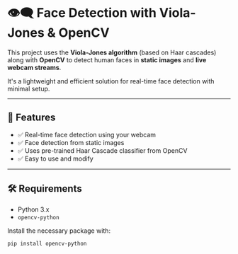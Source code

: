 # 👁️‍🗨️ Face Detection with Viola-Jones & OpenCV

This project uses the **Viola-Jones algorithm** (based on Haar cascades) along with **OpenCV** to detect human faces in **static images** and **live webcam streams**.

It's a lightweight and efficient solution for real-time face detection with minimal setup.

---

## 📌 Features

- ✅ Real-time face detection using your webcam
- ✅ Face detection from static images
- ✅ Uses pre-trained Haar Cascade classifier from OpenCV
- ✅ Easy to use and modify

---


## 🛠 Requirements

- Python 3.x
- `opencv-python`

Install the necessary package with:

```bash
pip install opencv-python

  
